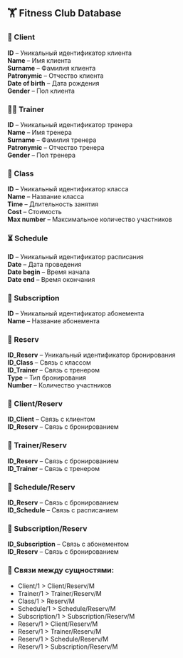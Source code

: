 ## 🏋️ Fitness Club Database

### 👥 Client  
**ID** – Уникальный идентификатор клиента  
**Name** – Имя клиента  
**Surname** – Фамилия клиента  
**Patronymic** – Отчество клиента  
**Date of birth** – Дата рождения  
**Gender** – Пол клиента  

### 🏋️‍♂️ Trainer  
**ID** – Уникальный идентификатор тренера  
**Name** – Имя тренера  
**Surname** – Фамилия тренера  
**Patronymic** – Отчество тренера  
**Gender** – Пол тренера  

### 📅 Class  
**ID** – Уникальный идентификатор класса  
**Name** – Название класса  
**Time** – Длительность занятия  
**Cost** – Стоимость  
**Max number** – Максимальное количество участников  

### ⏳ Schedule  
**ID** – Уникальный идентификатор расписания  
**Date** – Дата проведения  
**Date begin** – Время начала  
**Date end** – Время окончания  

### 🎫 Subscription  
**ID** – Уникальный идентификатор абонемента  
**Name** – Название абонемента  

### 📌 Reserv  
**ID_Reserv** – Уникальный идентификатор бронирования  
**ID_Class** – Связь с классом  
**ID_Trainer** – Связь с тренером  
**Type** – Тип бронирования  
**Number** – Количество участников  

### 🔄 Client/Reserv  
**ID_Client** – Связь с клиентом  
**ID_Reserv** – Связь с бронированием  

### 🔄 Trainer/Reserv  
**ID_Reserv** – Связь с бронированием  
**ID_Trainer** – Связь с тренером  

### 🔄 Schedule/Reserv  
**ID_Reserv** – Связь с бронированием  
**ID_Schedule** – Связь с расписанием  

### 🔄 Subscription/Reserv  
**ID_Subscription** – Связь с абонементом  
**ID_Reserv** – Связь с бронированием  

### 🔗 Связи между сущностями:  
- Client/1 > Client/Reserv/M  
- Trainer/1 > Trainer/Reserv/M  
- Class/1 > Reserv/M  
- Schedule/1 > Schedule/Reserv/M  
- Subscription/1 > Subscription/Reserv/M  
- Reserv/1 > Client/Reserv/M  
- Reserv/1 > Trainer/Reserv/M  
- Reserv/1 > Schedule/Reserv/M  
- Reserv/1 > Subscription/Reserv/M
